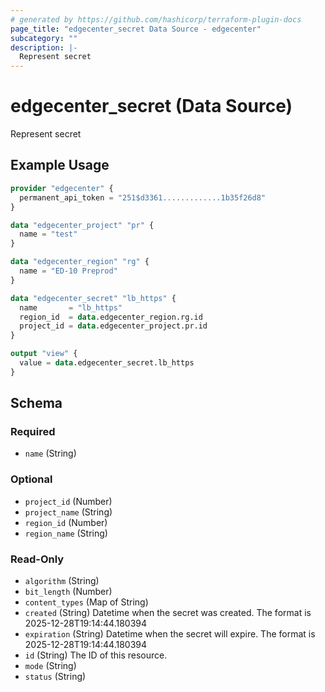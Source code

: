 ```yaml
---
# generated by https://github.com/hashicorp/terraform-plugin-docs
page_title: "edgecenter_secret Data Source - edgecenter"
subcategory: ""
description: |-
  Represent secret
---
```


# edgecenter_secret (Data Source)

Represent secret

## Example Usage

```terraform
provider "edgecenter" {
  permanent_api_token = "251$d3361.............1b35f26d8"
}

data "edgecenter_project" "pr" {
  name = "test"
}

data "edgecenter_region" "rg" {
  name = "ED-10 Preprod"
}

data "edgecenter_secret" "lb_https" {
  name       = "lb_https"
  region_id  = data.edgecenter_region.rg.id
  project_id = data.edgecenter_project.pr.id
}

output "view" {
  value = data.edgecenter_secret.lb_https
}
```

<!-- schema generated by tfplugindocs -->
## Schema

### Required

- `name` (String)

### Optional

- `project_id` (Number)
- `project_name` (String)
- `region_id` (Number)
- `region_name` (String)

### Read-Only

- `algorithm` (String)
- `bit_length` (Number)
- `content_types` (Map of String)
- `created` (String) Datetime when the secret was created. The format is 2025-12-28T19:14:44.180394
- `expiration` (String) Datetime when the secret will expire. The format is 2025-12-28T19:14:44.180394
- `id` (String) The ID of this resource.
- `mode` (String)
- `status` (String)
